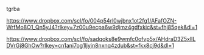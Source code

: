 tgrba

https://www.dropbox.com/scl/fo/004p54rl0wjbnx1ot2fg1/AFafOZN-WrfMo8O1_Qn5yJ4?rlkey=7z00u9ecpa6w9djmz4gdfxkic&st=fhj85qek&dl=1

https://www.dropbox.com/scl/fo/sadqoks8e9wmfc0ofvp5x/AHdraD3Z5xlILDVrGj8GhOw?rlkey=cn1ani7og1ljyjn8nxnq4zdub&st=fkx8cj9d&dl=1
